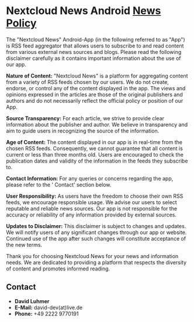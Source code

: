 # Nextcloud News Android [News Policy](https://support.google.com/googleplay/android-developer/answer/9935326)

The "Nextcloud News" Android-App (in the following referred to as "App") is RSS feed aggregator that allows users to subscribe to and read content from various external news sources and blogs. Please read the following disclaimer carefully as it contains important information about the use of our app.

**Nature of Content:** "Nextcloud News" is a platform for aggregating content from a variety of RSS feeds chosen by our users. We do not create, endorse, or control any of the content displayed in the app. The views and opinions expressed in the articles are those of the original publishers and authors and do not necessarily reflect the official policy or position of our App.

**Source Transparency:** For each article, we strive to provide clear information about the publisher and author. We believe in transparency and aim to guide users in recognizing the source of the information.

**Age of Content:** The content displayed in our app is in real-time from the chosen RSS feeds.
Consequently, we cannot guarantee that all content is current or less than three months old. Users
are encouraged to check the publication dates and validity of the information in the feeds they
subscribe to.

**Contact Information:** For any queries or concerns regarding the app, please refer to the '
Contact' section below.

**User Responsibility:** As users have the freedom to choose their own RSS feeds, we encourage
responsible usage. We advise our users to select reputable and reliable news sources. Our app is not
responsible for the accuracy or reliability of any information provided by external sources.

**Updates to Disclaimer:** This disclaimer is subject to changes and updates. We will notify users
of any significant changes through our app or website. Continued use of the app after such changes
will constitute acceptance of the new terms.

Thank you for choosing Nextcloud News for your news and information needs. We are dedicated to
providing a platform that respects the diversity of content and promotes informed reading.

## Contact

- **David Luhmer**
- **E-Mail:** david-dev(at)live.de
- **Phone:** +49 2222 9770191
